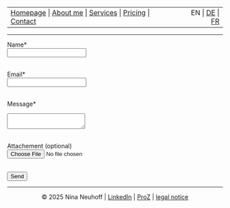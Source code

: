 <!-- Header -->
<table width="100%">
<tr>
<td align="left">
<a href="index.md">Homepage</a> |
<a href="about.md">About me</a> |
<a href="services.md">Services</a> |
<a href="pricing.md">Pricing</a> |
<a href="contact.md">Contact</a>
</td>
<td align="right">
EN | <a href="../de/index.md">DE</a> | <a href="../fr/index.md">FR</a>
</td>
</tr>
</table>
<hr>

<form action="https://formspree.io/f/mldwqbvj" method="POST">
  <label>Name*</label><br>
  <input type="text" name="name" required><br><br>

  <label>Email*</label><br>
  <input type="email" name="_replyto" required><br><br>

  <label>Message*</label><br>
  <textarea name="message" required></textarea><br><br>

  <label for="file">Attachement (optional)</label><br>
  <input type="file" id="file" name="file"><br><br>

  <button type="submit">Send</button>
</form>


<!-- Footer -->
<hr>
<p align="center">
&copy; 2025 Nina Neuhoff | <a href="http://www.linkedin.com/in/nina-neuhoff-32b162283">LinkedIn</a> | <a href="https://www.proz.com/translator/4180778">ProZ</a> | <a href="impressum.md">legal notice</a>
</p>
